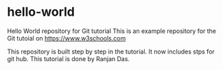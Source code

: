 # hello-world
Hello World repository for Git tutorial
This is an example repository for the Git tutoial on https://www.w3schools.com

This repository is built step by step in the tutorial.
It now includes stps for git hub.
This tutorial is done by Ranjan Das.
